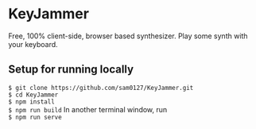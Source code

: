 # KeyJammer

Free, 100% client-side, browser based synthesizer.
Play some synth with your keyboard.

## Setup for running locally

`$ git clone https://github.com/sam0127/KeyJammer.git`  
`$ cd KeyJammer`  
`$ npm install`  
`$ npm run build`
In another terminal window, run   
`$ npm run serve`  
